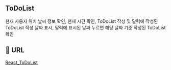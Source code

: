 ## ToDoList
현재 사용자 위치 날씨 정보 확인, 현재 시간 확인, ToDoList 작성 및 달력에 작성된 ToDoList 작성 날짜 표시, 달력에 표시된 날짜 누르면 해당 날짜 기준 작성된 ToDoList 확인

## 🔗 URL
[React_ToDoList](https://kroomoo.github.io/React_ToDoList/)
## 

